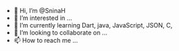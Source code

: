 - 👋 Hi, I’m @SninaH
- 👀 I’m interested in ...
- 🌱 I’m currently learning Dart, java, JavaScript, JSON, C, 
- 💞️ I’m looking to collaborate on ...
- 📫 How to reach me ...

<!---
SninaH/SninaH is a ✨ special ✨ repository because its `README.md` (this file) appears on your GitHub profile.
You can click the Preview link to take a look at your changes.
--->
